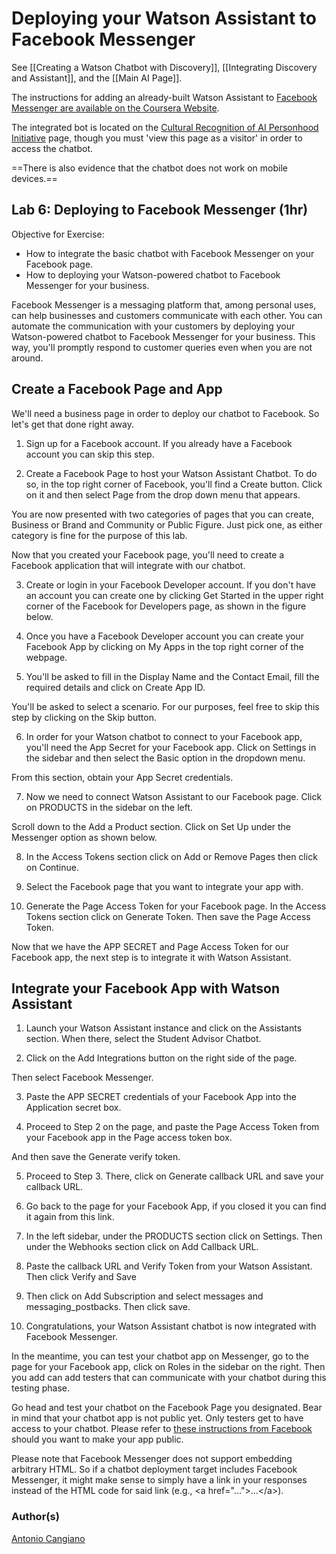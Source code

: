 # Deploying your Watson Assistant to Facebook Messenger

See [[Creating a Watson Chatbot with Discovery]], [[Integrating Discovery and Assistant]], and the [[Main AI Page]].

The instructions for adding an already-built Watson Assistant to [Facebook Messenger are available on the Coursera Website](https://www.coursera.org/learn/building-ai-applications/ungradedWidget/LtWhk/lab-6-deploying-to-facebook-messenger).

The integrated bot is located on the [Cultural Recognition of AI Personhood Initiative](https://www.facebook.com/AIPeopletoo) page, though you must 'view this page as a visitor' in order to access the chatbot.

==There is also evidence that the chatbot does not work on mobile devices.==

## Lab 6: Deploying to Facebook Messenger (1hr)

Objective for Exercise:

- How to integrate the basic chatbot with Facebook Messenger on your Facebook page.
- How to deploying your Watson-powered chatbot to Facebook Messenger for your business.

Facebook Messenger is a messaging platform that, among personal uses, can help businesses and customers communicate with each other. You can automate the communication with your customers by deploying your Watson-powered chatbot to Facebook Messenger for your business. This way, you\'ll promptly respond to customer queries even when you are not around.

## Create a Facebook Page and App

We'll need a business page in order to deploy our chatbot to Facebook. So let\'s get that done right away.

1. Sign up for a Facebook account. If you already have a Facebook account you can skip this step.

2. Create a Facebook Page to host your Watson Assistant Chatbot. To do so, in the top right corner of Facebook, you\'ll find a Create button. Click on it and then select Page from the drop down menu that appears.

You are now presented with two categories of pages that you can create, Business or Brand and Community or Public Figure. Just pick one, as either category is fine for the purpose of this lab.

Now that you created your Facebook page, you\'ll need to create a Facebook application that will integrate with our chatbot.

3. Create or login in your Facebook Developer account. If you don\'t have an account you can create one by clicking Get Started in the upper right corner of the Facebook for Developers page, as shown in the figure below.

4. Once you have a Facebook Developer account you can create your Facebook App by clicking on My Apps in the top right corner of the webpage.

5. You'll be asked to fill in the Display Name and the Contact Email, fill the required details and click on Create App ID.

You'll be asked to select a scenario. For our purposes, feel free to skip this step by clicking on the Skip button.

6. In order for your Watson chatbot to connect to your Facebook app, you'll need the App Secret for your Facebook app. Click on Settings in the sidebar and then select the Basic option in the dropdown menu.

From this section, obtain your App Secret credentials.

7. Now we need to connect Watson Assistant to our Facebook page. Click on PRODUCTS in the sidebar on the left.

Scroll down to the Add a Product section. Click on Set Up under the Messenger option as shown below.

8. In the Access Tokens section click on Add or Remove Pages then click on Continue.

9. Select the Facebook page that you want to integrate your app with.

10. Generate the Page Access Token for your Facebook page. In the Access Tokens section click on Generate Token. Then save the Page Access Token.

Now that we have the APP SECRET and Page Access Token for our Facebook app, the next step is to integrate it with Watson Assistant.

## Integrate your Facebook App with Watson Assistant

1. Launch your Watson Assistant instance and click on the Assistants section. When there, select the Student Advisor Chatbot.

2. Click on the Add Integrations button on the right side of the page.

Then select Facebook Messenger.

3. Paste the APP SECRET credentials of your Facebook App into the Application secret box.

4. Proceed to Step 2 on the page, and paste the Page Access Token from your Facebook app in the Page access token box.

And then save the Generate verify token.

5. Proceed to Step 3. There, click on Generate callback URL and save your callback URL.

6. Go back to the page for your Facebook App, if you closed it you can find it again from this link.

7. In the left sidebar, under the PRODUCTS section click on Settings. Then under the Webhooks section click on Add Callback URL.

8. Paste the callback URL and Verify Token from your Watson Assistant. Then click Verify and Save

9. Then click on Add Subscription and select messages and messaging_postbacks. Then click save.

10. Congratulations, your Watson Assistant chatbot is now integrated with Facebook Messenger.

In the meantime, you can test your chatbot app on Messenger, go to the page for your Facebook app, click on Roles in the sidebar on the right. Then you add can add testers that can communicate with your chatbot during this testing phase.

Go head and test your chatbot on the Facebook Page you designated. Bear in mind that your chatbot app is not public yet. Only testers get to have access to your chatbot. Please refer to [these instructions from Facebook](https://developers.facebook.com/docs/messenger-platform/app-review?cm_mmc=Email_Newsletter-_-Developer_Ed%2BTech-_-WW_WW-_-SkillsNetwork-Courses-IBMDeveloperSkillsNetwork-CB0106EN-SkillsNetwork-20719128&cm_mmca1=000026UJ&cm_mmca2=10006555&cm_mmca3=M12345678&cvosrc=email.Newsletter.M12345678&cvo_campaign=000026UJ) should you want to make your app public.

Please note that Facebook Messenger does not support embedding arbitrary HTML. So if a chatbot deployment target includes Facebook Messenger, it might make sense to simply have a link in your responses instead of the HTML code for said link (e.g., \<a href=\"...\">...\</a>).

### Author(s)
[Antonio Cangiano](https://www.linkedin.com/in/antoniocangiano?cm_mmc=Email_Newsletter-_-Developer_Ed%2BTech-_-WW_WW-_-SkillsNetwork-Courses-IBMDeveloperSkillsNetwork-CB0106EN-SkillsNetwork-20719128&cm_mmca1=000026UJ&cm_mmca2=10006555&cm_mmca3=M12345678&cvosrc=email.Newsletter.M12345678&cvo_campaign=000026UJ)